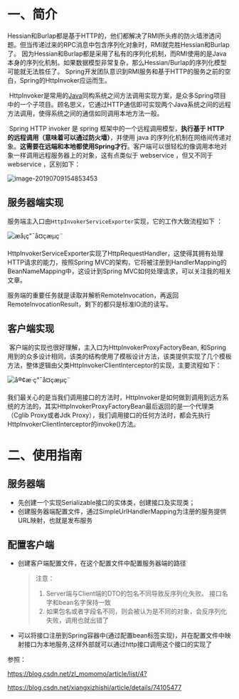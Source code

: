 # 一、简介

​	Hessian和Burlap都是基于HTTP的，他们都解决了RMI所头疼的防火墙渗透问题。但当传递过来的RPC消息中包含序列化对象时，RMI就完胜Hessian和Burlap了。 因为Hessian和Burlap都是采用了私有的序列化机制，而RMI使用的是Java本身的序列化机制。如果数据模型非常复杂，那么Hessian/Burlap的序列化模型可能就无法胜任了。 Spring开发团队意识到RMI服务和基于HTTP的服务之前的空白，Spring的HttpInvoker应运而生。

​	HttpInvoker是常用的[Java](http://lib.csdn.net/base/java)同构系统之间方法调用实现方案，是众多Spring项目中的一个子项目。顾名思义，它通过HTTP通信即可实现两个Java系统之间的远程方法调用，使得系统之间的通信如同调用本地方法一般。

​	Spring HTTP invoker 是 spring 框架中的一个远程调用模型，**执行基于 HTTP 的远程调用（意味着可以通过防火墙）**，并使用 java 的序列化机制在网络间传递对象。**这需要在远端和本地都使用Spring才行**。客户端可以很轻松的像调用本地对象一样调用远程服务器上的对象，这有点类似于 ‍webservice ‍，但又不同于 ‍webservice ‍，区别如下：‍

![image-20190709154853453](https://learningpics.oss-cn-shenzhen.aliyuncs.com/images/image-20190709154853453.png)

## 服务器端实现

服务端主入口由`HttpInvokerServiceExporter`实现，它的工作大致流程如下 ：

![æå¡ç"¯å¤çæµç¨](https://learningpics.oss-cn-shenzhen.aliyuncs.com/images/SouthEast-2662920.png)

​	HttpInvokerServiceExporter实现了HttpRequestHandler，这使得其拥有处理HTTP请求的能力，按照Spring MVC的架构，它将被注册到HandlerMapping的BeanNameMapping中，这设计到Spring MVC如何处理请求，可以关注我的相关文章。 

​	服务端的重要任务就是读取并解析RemoteInvocation，再返回RemoteInvocationResult，剩下的都只是标准IO流的读写。

## 客户端实现

​	客户端的实现也很好理解，主入口为HttpInvokerProxyFactoryBean, 和Spring用到的众多设计相同，该类的结构使用了模板设计方法，该类提供实现了几个模板方法，整体逻辑由父类HttpInvokerClientInterceptor的实现，主要流程如下：

![å®¢æ·ç"¯å¤çæµç¨](https://learningpics.oss-cn-shenzhen.aliyuncs.com/images/SouthEast-20190709170613981.png)

​	我们最关心的是当我们调用接口的方法时，HttpInvoker是如何做到调用到远方系统的方法的，其实HttpInvokerProxyFactoryBean最后返回的是一个代理类（Cglib Proxy或者Jdk Proxy），我们调用接口的任何方法时，都会先执行HttpInvokerClientInterceptor的invoke()方法。

# 二、使用指南

## 服务器端

- 先创建一个实现Serializable接口的实体类，创建接口及实现类；
- 创建服务器端配置文件，通过SimpleUrlHandlerMapping为注册的服务提供URL映射，也就是发布服务

## 配置客户端

- 创建客户端配置文件，在这个配置文件中配置服务器端的路径

  > 注意：
  >
  > 1. Server端与Client端的DTO的包名不同导致反序列化失败。 接口名字和bean名字保持一致 
  > 2. 如果包名或者字段名不同，则会被认为是不同的对象，会反序列化失败，调用也就出错了 

- 可以将接口注册到Spring容器中(通过配置bean标签实现)，并在配置文件中映射接口为本地服务,这样外部就可以通过http接口调用这个接口的实现了

















参照：

<https://blog.csdn.net/zl_momomo/article/list/4?>

<https://blog.csdn.net/xiangxizhishi/article/details/74105477>













